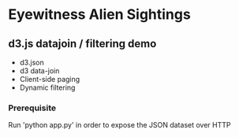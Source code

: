 # Eyewitness Alien Sightings
## d3.js datajoin / filtering demo
- d3.json
- d3 data-join
- Client-side paging
- Dynamic filtering

### Prerequisite
Run 'python app.py' in order to expose the JSON dataset over HTTP
